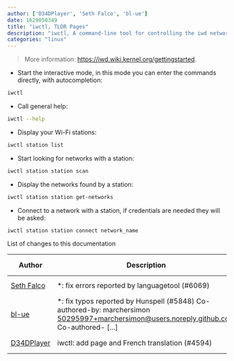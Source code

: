 ```yaml
---
author: ['D34DPlayer', 'Seth Falco', 'bl-ue']
date: 1629050349
title: "iwctl, TLDR Pages"
description: "iwctl, A command-line tool for controlling the iwd network supplicant."
categories: "linux"
---
```

> More information: <https://iwd.wiki.kernel.org/gettingstarted>.

- Start the interactive mode, in this mode you can enter the commands directly, with autocompletion:

```bash
iwctl
```

- Call general help:

```bash
iwctl --help
```

- Display your Wi-Fi stations:

```bash
iwctl station list
```

- Start looking for networks with a station:

```bash
iwctl station station scan
```

- Display the networks found by a station:

```bash
iwctl station station get-networks
```

- Connect to a network with a station, if credentials are needed they will be asked:

```bash
iwctl station station connect network_name
```
List of changes to this documentation


Author | Description | ISO 8601 Date | GitHub link
------|-----|-----|-----
[Seth Falco](mailto:seth@falco.fun) | *: fix errors reported by languagetool (#6069) | 2021-08-15T19:59:09 | [3e4c519004a4](https://github.com/tldr-pages/tldr/commit/3e4c519004a471c861cdc609fd7239ee3355671c)
[bl-ue](mailto:54780737+bl-ue@users.noreply.github.com) | *: fix typos reported by Hunspell (#5848) Co-authored-by: marchersimon <50295997+marchersimon@users.noreply.github.com> Co-authored- [...] | 2021-05-20T22:13:41 | [8ebd171d6f00](https://github.com/tldr-pages/tldr/commit/8ebd171d6f001698709fefc02b1fd5cc9f3a99c4)
[D34DPlayer](mailto:58138378+D34DPlayer@users.noreply.github.com) | iwctl: add page and French translation (#4594) | 2020-10-09T22:11:08 | [6c92ad98a9d5](https://github.com/tldr-pages/tldr/commit/6c92ad98a9d561cb4a0eb81336e648cd8e7e71f7)


